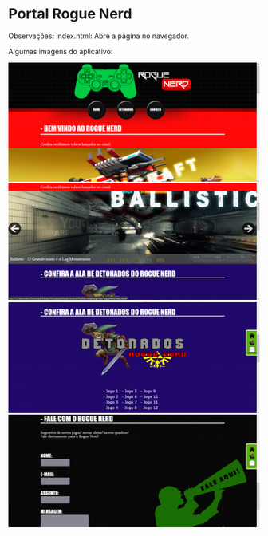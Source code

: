 <H1>Portal Rogue Nerd</H1>

Observações:
index.html: Abre a página no navegador.

Algumas imagens do aplicativo:

<img src="./prints/1.png"/>

<img src="./prints/2.png"/>

<img src="./prints/3.png"/> 

<img src="./prints/4.png"/> 